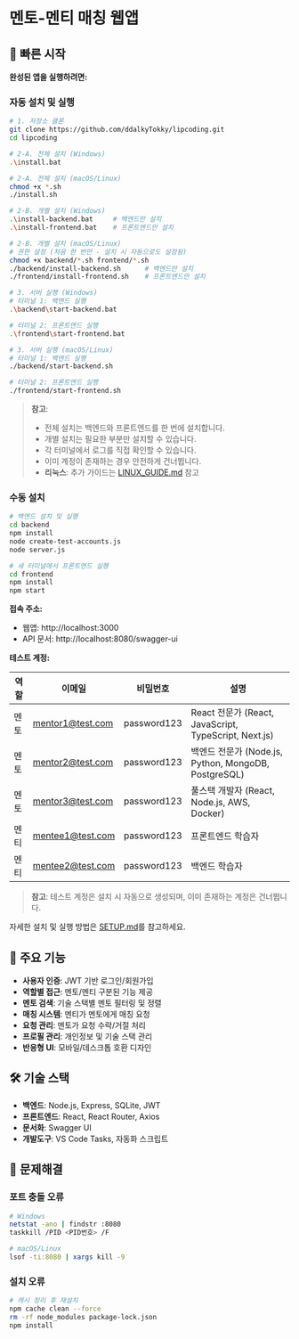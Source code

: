 # 멘토-멘티 매칭 웹앱

## 🚀 빠른 시작

**완성된 앱을 실행하려면:**

### 자동 설치 및 실행
```bash
# 1. 저장소 클론
git clone https://github.com/ddalkyTokky/lipcoding.git
cd lipcoding

# 2-A. 전체 설치 (Windows)
.\install.bat

# 2-A. 전체 설치 (macOS/Linux)
chmod +x *.sh
./install.sh

# 2-B. 개별 설치 (Windows)
.\install-backend.bat     # 백엔드만 설치
.\install-frontend.bat    # 프론트엔드만 설치

# 2-B. 개별 설치 (macOS/Linux)
# 권한 설정 (처음 한 번만 - 설치 시 자동으로도 설정됨)
chmod +x backend/*.sh frontend/*.sh
./backend/install-backend.sh      # 백엔드만 설치
./frontend/install-frontend.sh    # 프론트엔드만 설치

# 3. 서버 실행 (Windows)
# 터미널 1: 백엔드 실행
.\backend\start-backend.bat

# 터미널 2: 프론트엔드 실행  
.\frontend\start-frontend.bat

# 3. 서버 실행 (macOS/Linux)
# 터미널 1: 백엔드 실행
./backend/start-backend.sh

# 터미널 2: 프론트엔드 실행
./frontend/start-frontend.sh
```

> **참고**: 
> - 전체 설치는 백엔드와 프론트엔드를 한 번에 설치합니다.
> - 개별 설치는 필요한 부분만 설치할 수 있습니다.
> - 각 터미널에서 로그를 직접 확인할 수 있습니다.
> - 이미 계정이 존재하는 경우 안전하게 건너뜁니다.
> - **리눅스**: 추가 가이드는 [LINUX_GUIDE.md](./LINUX_GUIDE.md) 참고

### 수동 설치
```bash
# 백엔드 설치 및 실행
cd backend
npm install
node create-test-accounts.js
node server.js

# 새 터미널에서 프론트엔드 실행
cd frontend
npm install
npm start
```

**접속 주소:**
- 웹앱: http://localhost:3000
- API 문서: http://localhost:8080/swagger-ui

**테스트 계정:**

| 역할 | 이메일 | 비밀번호 | 설명 |
|------|--------|----------|------|
| 멘토 | mentor1@test.com | password123 | React 전문가 (React, JavaScript, TypeScript, Next.js) |
| 멘토 | mentor2@test.com | password123 | 백엔드 전문가 (Node.js, Python, MongoDB, PostgreSQL) |
| 멘토 | mentor3@test.com | password123 | 풀스택 개발자 (React, Node.js, AWS, Docker) |
| 멘티 | mentee1@test.com | password123 | 프론트엔드 학습자 |
| 멘티 | mentee2@test.com | password123 | 백엔드 학습자 |

> **참고**: 테스트 계정은 설치 시 자동으로 생성되며, 이미 존재하는 계정은 건너뜁니다.

자세한 설치 및 실행 방법은 [SETUP.md](./SETUP.md)를 참고하세요.

## 🎯 주요 기능

- **사용자 인증**: JWT 기반 로그인/회원가입
- **역할별 접근**: 멘토/멘티 구분된 기능 제공
- **멘토 검색**: 기술 스택별 멘토 필터링 및 정렬
- **매칭 시스템**: 멘티가 멘토에게 매칭 요청
- **요청 관리**: 멘토가 요청 수락/거절 처리
- **프로필 관리**: 개인정보 및 기술 스택 관리
- **반응형 UI**: 모바일/데스크톱 호환 디자인

## 🛠️ 기술 스택

- **백엔드**: Node.js, Express, SQLite, JWT
- **프론트엔드**: React, React Router, Axios
- **문서화**: Swagger UI
- **개발도구**: VS Code Tasks, 자동화 스크립트

## 🚨 문제해결

### 포트 충돌 오류
```bash
# Windows
netstat -ano | findstr :8080
taskkill /PID <PID번호> /F

# macOS/Linux  
lsof -ti:8080 | xargs kill -9
```

### 설치 오류
```bash
# 캐시 정리 후 재설치
npm cache clean --force
rm -rf node_modules package-lock.json
npm install
```
